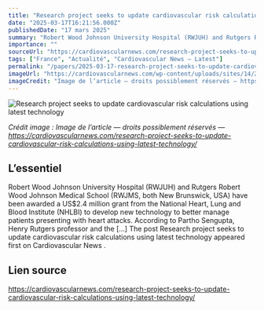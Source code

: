 ```yaml
---
title: "Research project seeks to update cardiovascular risk calculations using latest technology"
date: "2025-03-17T16:21:56.000Z"
publishedDate: "17 mars 2025"
summary: "Robert Wood Johnson University Hospital (RWJUH) and Rutgers Robert Wood Johnson Medical School (RWJMS, both New Brunswick, USA) have been awarded a US$2.4 million grant from the National Heart, Lung and Blood Institute (NHLBI) to develop new technology to better manage patients presenting with heart attacks. According to Partho Sengupta, Henry Rutgers professor and the [&#8230;] The post Research project seeks to update cardiovascular risk calculations using latest technology appeared first on Cardiovascular News ."
importance: ""
sourceUrl: "https://cardiovascularnews.com/research-project-seeks-to-update-cardiovascular-risk-calculations-using-latest-technology/"
tags: ["France", "Actualité", "Cardiovascular News — Latest"]
permalink: "/papers/2025-03-17-research-project-seeks-to-update-cardiovascular-risk-calculations-using-latest-technology"
imageUrl: "https://cardiovascularnews.com/wp-content/uploads/sites/14/2025/03/RWJMS-image.jpg"
imageCredit: "Image de l’article — droits possiblement réservés — https://cardiovascularnews.com/research-project-seeks-to-update-cardiovascular-risk-calculations-using-latest-technology/"
---
```


![Research project seeks to update cardiovascular risk calculations using latest technology](https://cardiovascularnews.com/wp-content/uploads/sites/14/2025/03/RWJMS-image.jpg)

*Crédit image : Image de l’article — droits possiblement réservés — https://cardiovascularnews.com/research-project-seeks-to-update-cardiovascular-risk-calculations-using-latest-technology/*

## L’essentiel

Robert Wood Johnson University Hospital (RWJUH) and Rutgers Robert Wood Johnson Medical School (RWJMS, both New Brunswick, USA) have been awarded a US$2.4 million grant from the National Heart, Lung and Blood Institute (NHLBI) to develop new technology to better manage patients presenting with heart attacks. According to Partho Sengupta, Henry Rutgers professor and the [&#8230;] The post Research project seeks to update cardiovascular risk calculations using latest technology appeared first on Cardiovascular News .

## Lien source

https://cardiovascularnews.com/research-project-seeks-to-update-cardiovascular-risk-calculations-using-latest-technology/
